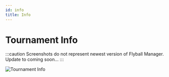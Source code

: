 ```yaml
---
id: info
title: Info
---
```


# Tournament Info

:::caution
Screenshots do not represent newest version of Flyball Manager. Update to coming soon...
:::

![Tournament Info](/img/tournament-info-main.svg)
